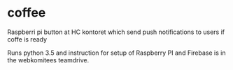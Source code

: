 # coffee
Raspberri pi button at HC kontoret which send push notifications to users if coffe is ready

Runs python 3.5 and instruction for setup of Raspberry PI and Firebase is in the webkomitees teamdrive.

